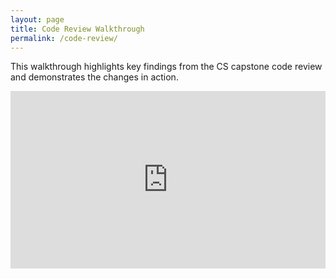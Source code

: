 ```yaml
---
layout: page
title: Code Review Walkthrough
permalink: /code-review/
---
```


<p>This walkthrough highlights key findings from the CS capstone code review and demonstrates the changes in action.</p>

<div style="position:relative;padding-top:56.25%;height:0;overflow:hidden;max-width:960px;margin:0 auto;">
  <iframe
    src="https://www.youtube.com/embed/e9n0hsxAgNw"
    title="CS Capstone Code Review Walkthrough"
    frameborder="0"
    allow="accelerometer; autoplay; clipboard-write; encrypted-media; gyroscope; picture-in-picture; web-share"
    allowfullscreen
    style="position:absolute;top:0;left:0;width:100%;height:100%;">
  </iframe>
</div>
